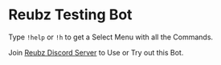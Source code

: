 # Reubz Testing Bot

Type `!help` or `!h` to get a Select Menu with all the Commands. 

Join [Reubz Discord Server](https://discord.gg/zuqcKZQC2c) to Use or Try out this Bot. 
